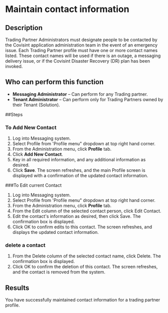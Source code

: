 # Maintain contact information
## Description
Trading Partner Administrators must designate people to be contacted by the Covisint application administration team in the event of an emergency issue. Each Trading Partner profile must have one or more contact names listed. These contact names will be used if there is an outage, a messaging delivery issue, or if the Covisint Disaster Recovery (DR) plan has been invoked.
## Who can perform this function
* **Messaging Administrator** – Can perform for any Trading partner.
* **Tenant Administrator** – Can perform only for Trading Partners owned by their Tenant (Solution).

##Steps
### To Add New Contact

1. Log into Messaging system.
2. Select Profile from 'Profile menu" dropdown at top right hand corner.
3. From the Administration menu, click **Profile** tab.
4. Click **Add New Contact**.
3. Key in all required information, and any additional information as desired.
4. Click **Save**. The screen refreshes, and the main Profile screen is displayed with a confirmation of the updated contact information.

###To Edit current Contact
1. Log into Messaging system.
2. Select Profile from 'Profile menu" dropdown at top right hand corner.
3. From the Administration menu, click **Profile** tab.
4. From the Edit column of the selected contact person, click Edit Contact.
5. Edit the contact's information as desired, then click Save. The confirmation box is displayed.
6. Click OK to confirm edits to this contact. The screen refreshes, and displays the updated contact information.

### delete a contact

1. From the Delete column of the selected contact name, click Delete. The confirmation box is displayed.
2. Click OK to confirm the deletion of this contact. The screen refreshes, and the contact is removed from the system.

## Results

You have successfully maintained contact information for a trading partner profile.
